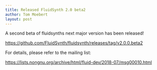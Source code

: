 ```yaml
---
title: Released FluidSynth 2.0 beta2
author: Tom Moebert
layout: post
---
```


A second beta of fluidsynths next major version has been released!

<https://github.com/FluidSynth/fluidsynth/releases/tag/v2.0.0.beta2>

For details, please refer to the mailing list:

<https://lists.nongnu.org/archive/html/fluid-dev/2018-07/msg00010.html>

